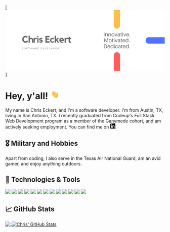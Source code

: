 [![Header](https://raw.githubusercontent.com/chrise08/chrise08/master/readme_header.png "Header")]

# Hey, y'all! <img src="https://raw.githubusercontent.com/chrise08/chrise08/master/wave.gif" width="30px">

My name is Chris Eckert, and I'm a software developer. I'm from Austin, TX, living in San Antonio, TX. I recently graduated from Codeup's Full Stack Web Development program as a member of the Ganymede cohort, and am actively seeking employment. You can find me on [![LinkedIn][3.2]][3].

## &#x1F396; Military and Hobbies

Apart from coding, I also serve in the Texas Air National Guard, am an avid gamer, and enjoy anything outdoors.

## 🔧 Technologies & Tools
![](https://img.shields.io/badge/OS-macOS-informational?style=flat&logo=apple&logoColor=white&color=5271ff)
![](https://img.shields.io/badge/OS-Windows-informational?style=flat&logo=windows&logoColor=white&color=5271ff)
![](https://img.shields.io/badge/Editor-IntelliJ_IDEA-informational?style=flat&logo=intellij-idea&logoColor=white&color=5271ff)
![](https://img.shields.io/badge/Code-Java-informational?style=flat&logo=java&logoColor=white&color=5271ff)
![](https://img.shields.io/badge/Code-JavaScript-informational?style=flat&logo=javascript&logoColor=white&color=5271ff)
![](https://img.shields.io/badge/Code-HTML-informational?style=flat&logo=html5&logoColor=white&color=5271ff)
![](https://img.shields.io/badge/Code-CSS-informational?style=flat&logo=css3&logoColor=white&color=5271ff)
![](https://img.shields.io/badge/Shell-Bash-informational?style=flat&logo=gnu-bash&logoColor=white&color=5271ff)
![](https://img.shields.io/badge/Tools-Bootstrap-informational?style=flat&logo=bootstrap&logoColor=white&color=5271ff)
![](https://img.shields.io/badge/Tools-MySQL-informational?style=flat&logo=mysql&logoColor=white&color=5271ff)
![](https://img.shields.io/badge/Tools-Spring-informational?style=flat&logo=spring&logoColor=white&color=5271ff)
![](https://img.shields.io/badge/Tools-Git-informational?style=flat&logo=git&logoColor=white&color=5271ff)
![](https://img.shields.io/badge/Cloud-Digital_Ocean-informational?style=flat&logo=digitalocean&logoColor=white&color=5271ff)

## &#x1f4c8; GitHub Stats

<a href="https://github.com/chrise08/chrise08">
  <img align="center" src="https://github-readme-stats.vercel.app/api/top-langs/?username=chrise08&hide=java,html&title_color=ffffff&text_color=c9cacc&icon_color=2bbc8a&bg_color=1d1f21" />
</a>
<a href="https://github.com/chrise08/chrise08">
  <img align="center" src="https://github-readme-stats.vercel.app/api?username=chrise08&show_icons=true&line_height=27&count_private=true&title_color=ffffff&text_color=c9cacc&icon_color=2bbc8a&bg_color=1d1f21" alt="Chris' GitHub Stats" />
</a>   

<!-- links to social media icons -->

<!-- icons with padding -->

[2.1]: http://i.imgur.com/0o48UoR.png (github icon with padding)

<!-- icons without padding -->

[2.2]: http://i.imgur.com/9I6NRUm.png (github icon without padding)
[3.2]: https://raw.githubusercontent.com/chrise08/chrise08/master/linkedin-3-16.png (LinkedIn icon without padding)


<!-- links to your social media accounts -->

[2]: https://github.com/chrise08
[3]: https://www.linkedin.com/in/cme90/


<!-- Resources -->
<!-- Icons: https://simpleicons.org/ -->
<!-- GitHub Stats: https://github.com/anuraghazra/github-readme-stats -->
<!-- Emojis: https://emojipedia.org/emoji/ -->
<!-- HTML Emojis: https://www.fileformat.info/index.htm -->
<!-- Shields: https://shields.io/ -->
<!-- Awesome GitHub Profile README: https://github.com/abhisheknaiidu/awesome-github-profile-readme -->
